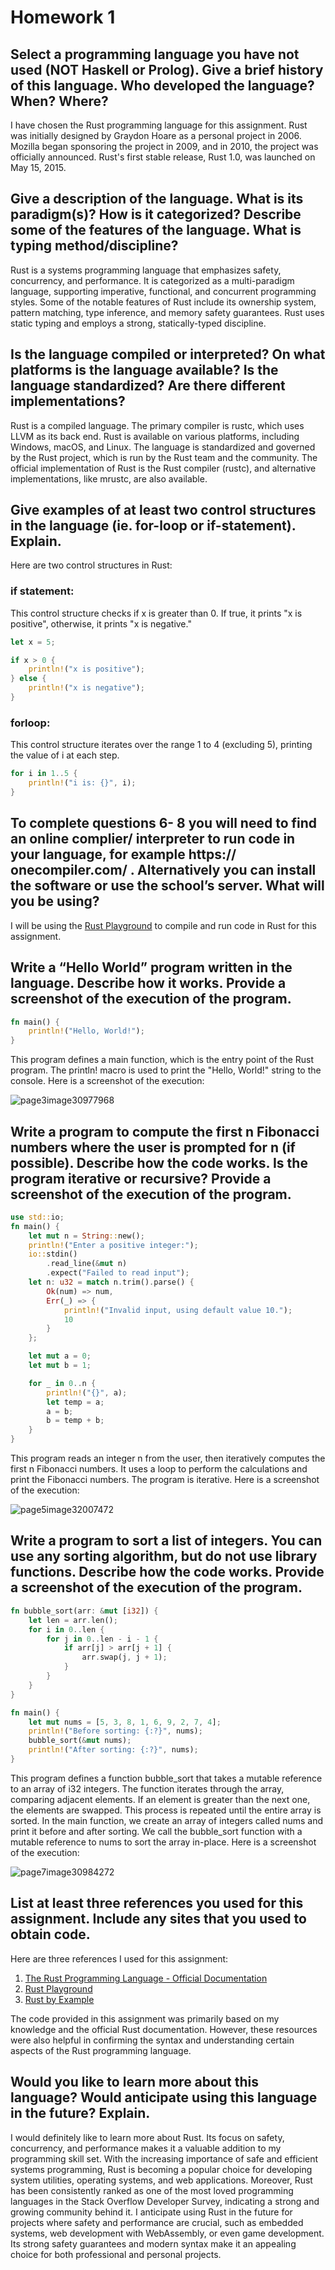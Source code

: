 # Homework 1
## Select a programming language you have not used (NOT Haskell or Prolog). Give a brief history of this language. Who developed the language? When? Where?
I have chosen the Rust programming language for this assignment. Rust was initially designed by Graydon Hoare as a personal project in 2006. Mozilla began sponsoring the project in 2009, and in 2010, the project was officially announced. Rust's first stable release, Rust 1.0, was launched on May 15, 2015.

## Give a description of the language. What is its paradigm(s)? How is it categorized? Describe some of the features of the language. What is typing method/discipline?
Rust is a systems programming language that emphasizes safety, concurrency, and performance. It is categorized as a multi-paradigm language, supporting imperative, functional, and concurrent programming styles. Some of the notable features of Rust include its ownership system, pattern matching, type inference, and memory safety guarantees. Rust uses static typing and employs a strong, statically-typed discipline.

## Is the language compiled or interpreted? On what platforms is the language available? Is the language standardized? Are there different implementations?
Rust is a compiled language. The primary compiler is rustc, which uses LLVM as its back end. Rust is available on various platforms, including Windows, macOS, and Linux. The language is standardized and governed by the Rust project, which is run by the Rust team and the community. The official implementation of Rust is the Rust compiler (rustc), and alternative implementations, like mrustc, are also available.

## Give examples of at least two control structures in the language (ie. for-loop or if-statement). Explain.
Here are two control structures in Rust:

### if statement:
This control structure checks if x is greater than 0. If true, it prints "x is positive", otherwise, it prints "x is negative."
```rust
let x = 5;

if x > 0 {
	println!("x is positive");
} else {
	println!("x is negative");
}
```

### forloop:
This control structure iterates over the range 1 to 4 (excluding 5), printing the value of i at each step.
```rust
for i in 1..5 {
	println!("i is: {}", i);
}
```

## To complete questions 6- 8 you will need to find an online complier/ interpreter to run code in your language, for example https:// onecompiler.com/ . Alternatively you can install the software or use the school’s server. What will you be using?
I will be using the [Rust Playground](https://play.rust-lang.org/) to compile and run code in Rust for this assignment.

## Write a “Hello World” program written in the language. Describe how it works. Provide a screenshot of the execution of the program.
```rust
fn main() {
	println!("Hello, World!");
}
```
This program defines a main function, which is the entry point of the Rust program. The println! macro is used to print the "Hello, World!" string to the console. Here is a screenshot of the execution:

![page3image30977968](https://user-images.githubusercontent.com/25465133/233872802-87b2f71c-0ee7-43a2-b3f2-87b06909bb25.png)

## Write a program to compute the first n Fibonacci numbers where the user is prompted for n (if possible). Describe how the code works. Is the program iterative or recursive? Provide a screenshot of the execution of the program.
```rust
use std::io;
fn main() {
	let mut n = String::new();
	println!("Enter a positive integer:");
	io::stdin()
		.read_line(&mut n)
		.expect("Failed to read input");
	let n: u32 = match n.trim().parse() {
		Ok(num) => num,
		Err(_) => {
			println!("Invalid input, using default value 10.");
			10
		}
	};

	let mut a = 0;
	let mut b = 1;

	for _ in 0..n {
		println!("{}", a);
		let temp = a;
		a = b;
		b = temp + b;
	}
}
```
This program reads an integer n from the user, then iteratively computes the first n Fibonacci numbers. It uses a loop to perform the calculations and print the Fibonacci numbers. The program is iterative. Here is a screenshot of the execution:

![page5image32007472](https://user-images.githubusercontent.com/25465133/233872963-018277f5-9a04-45ef-b1fd-73c17e0f354a.png)

## Write a program to sort a list of integers. You can use any sorting algorithm, but do not use library functions. Describe how the code works. Provide a screenshot of the execution of the program.
```rust
fn bubble_sort(arr: &mut [i32]) {
	let len = arr.len();
	for i in 0..len {
		for j in 0..len - i - 1 {
			if arr[j] > arr[j + 1] {
				arr.swap(j, j + 1);
			}
		}
	}
}

fn main() {
	let mut nums = [5, 3, 8, 1, 6, 9, 2, 7, 4];
	println!("Before sorting: {:?}", nums);
	bubble_sort(&mut nums);
	println!("After sorting: {:?}", nums);
}
```
This program defines a function bubble_sort that takes a mutable reference to an array of i32 integers. The function iterates through the array, comparing adjacent elements. If an element is greater than the next one, the elements are swapped. This process is repeated until the entire array is sorted.
In the main function, we create an array of integers called nums and print it before and after sorting. We call the bubble_sort function with a mutable reference to nums to sort the array in-place. Here is a screenshot of the execution:

![page7image30984272](https://user-images.githubusercontent.com/25465133/233873142-21e41875-dca9-4f97-9097-9b29973404aa.png)

## List at least three references you used for this assignment. Include any sites that you used to obtain code.
Here are three references I used for this assignment:
1. [The Rust Programming Language - Official Documentation](https://doc.rust-lang.org/book/)
2. [Rust Playground](https://play.rust-lang.org/)
3. [Rust by Example](https://doc.rust-lang.org/stable/rust-by-example/)

The code provided in this assignment was primarily based on my knowledge and the official Rust documentation. However, these resources were also helpful in confirming the syntax and understanding certain aspects of the Rust programming language.
       
## Would you like to learn more about this language? Would anticipate using this language in the future? Explain.
I would definitely like to learn more about Rust. Its focus on safety, concurrency, and performance makes it a valuable addition to my programming skill set. With the increasing importance of safe and efficient systems programming, Rust is becoming a popular choice for developing system utilities, operating systems, and web applications. Moreover, Rust has been consistently ranked as one of the most loved programming languages in the Stack Overflow Developer Survey, indicating a strong and growing community behind it. I anticipate using Rust in the future for projects where safety and performance are crucial, such as embedded systems, web development with WebAssembly, or even game development. Its strong safety guarantees and modern syntax make it an appealing choice for both professional and personal projects.

